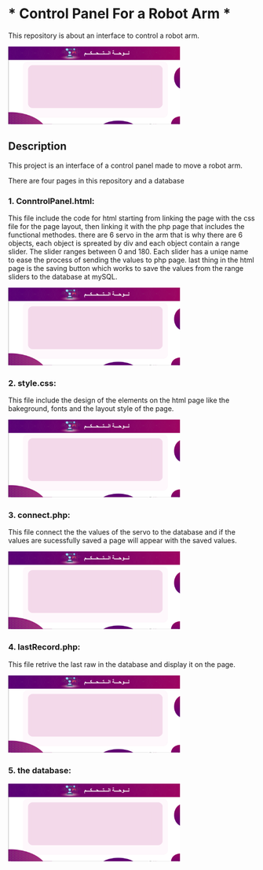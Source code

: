 # * Control Panel For a Robot Arm * 

This repository is about an interface to control a robot arm.
<p><img src="./Untitled.png" width="350" title="interface"></p>

 ## Description 
<p>This project is an interface of a control panel made to move a robot arm.</p>
<p>There are four pages in this repository and a database</p>

### 1. ConntrolPanel.html:
 
This file include the code for html starting from linking the page with the css file for the page layout, then linking it with the php page that includes the functional methodes.
there are 6 servo in the arm that is why there are 6 objects, each object is spreated by div and each object contain a range slider. The slider ranges between 0 and 180. 
Each slider has a uniqe name to ease the process of sending the values to php page.
last thing in the html page is the saving button which works to save the values from the range sliders to the database at mySQL.
<p><img src="./Untitled.png" width="350" title="interface"></p>

### 2. style.css:

This file include the design of the elements on the html page like the bakeground, fonts and the layout style of the page.
<p><img src="./Untitled.png" width="350" title="interface"></p>

### 3. connect.php:

This file connect the the values of the servo to the database and if the values are sucessfully saved a page will appear with the saved values.
<p><img src="./Untitled.png" width="350" title="interface"></p>

### 4. lastRecord.php:

This file retrive the last raw in the database and display it on the page.
<p><img src="./Untitled.png" width="350" title="interface"></p>

### 5. the database:
<p><img src="./Untitled.png" width="350" title="interface"></p>

